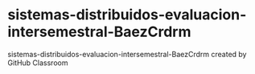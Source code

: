 # sistemas-distribuidos-evaluacion-intersemestral-BaezCrdrm
sistemas-distribuidos-evaluacion-intersemestral-BaezCrdrm created by GitHub Classroom
